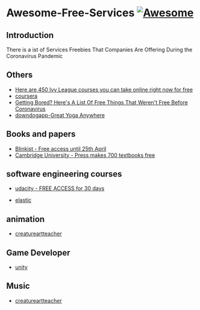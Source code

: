 # Awesome-Free-Services [![Awesome](https://cdn.rawgit.com/sindresorhus/awesome/d7305f38d29fed78fa85652e3a63e154dd8e8829/media/badge.svg)](https://github.com/sajjadtaghilou/Awesome-Free-Services)



Introduction
------------

There is a ist of Services Freebies That Companies Are Offering During the Coronavirus Pandemic


Others
-------
- [Here are 450 Ivy League courses you can take online right now for free
](https://www.freecodecamp.org/news/ivy-league-free-online-courses-a0d7ae675869/)
- [coursera](https://blog.coursera.org/coursera-together-free-online-learning-during-covid-19)
- [Getting Bored? Here's A List Of Free Things That Weren't Free Before Coronavirus](https://www.npr.org/2020/03/20/818670715/getting-bored-heres-a-list-of-free-things-that-werent-free-before-coronavirus?t=1584802858090)
- [downdogapp-Great Yoga Anywhere](https://www.downdogapp.com/)




Books and papers
-------
- [Blinkist - Free access until 25th April](https://www.blinkist.com/)
- [Cambridge University -  Press makes 700 textbooks free](https://www.cambridge.org/core/what-we-publish/textbooks)

software engineering courses
-------
- [udacity - FREE ACCESS for 30 days](https://www.udacity.com/)

- [elastic](https://training.elastic.co/learn-from-home/)

animation
-------
- [creatureartteacher](https://creatureartteacher.com/)

Game Developer
-------
- [unity](https://learn.unity.com/)

Music
-------
- [creatureartteacher](https://creatureartteacher.com/)


